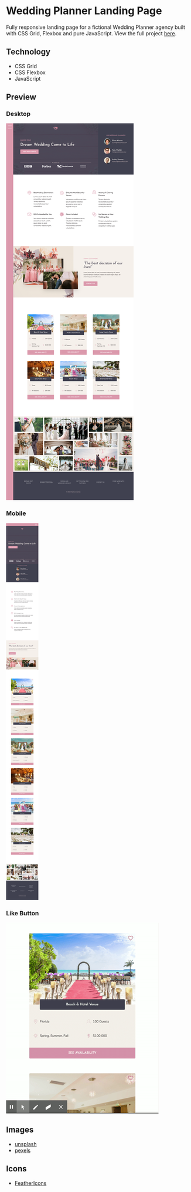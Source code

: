 # Wedding Planner Landing Page

Fully responsive landing page for a fictional Wedding Planner agency built with CSS Grid, Flexbox and pure JavaScript.
View the full project [here](https://nadinejuraschek.github.io/Wedding-Planner-Website/).

## Technology
* CSS Grid
* CSS Flexbox
* JavaScript

## Preview
### Desktop
![desktop preview](./readme/desktop-full.png)

### Mobile
![mobile preview](./readme/mobile-full.png)

### Like Button
![like button preview](./readme/like-btn.gif)

## Images
* [unsplash](https://unsplash.com/)
* [pexels](https://www.pexels.com/)

## Icons
* [FeatherIcons](https://feathericons.com/)
